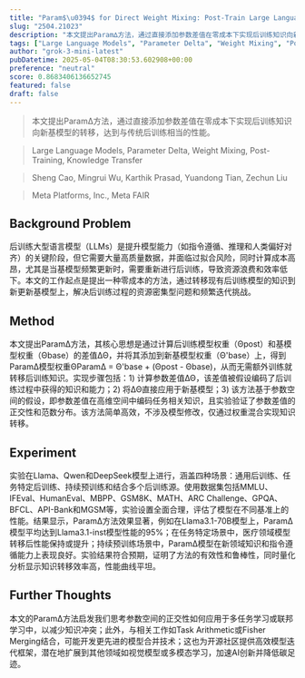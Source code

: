 ```yaml
---
title: "Param$\u0394$ for Direct Weight Mixing: Post-Train Large Language Model at Zero Cost"
slug: "2504.21023"
description: "本文提出Param∆方法，通过直接添加参数差值在零成本下实现后训练知识向新基模型的转移，达到与传统后训练相当的性能。"
tags: ["Large Language Models", "Parameter Delta", "Weight Mixing", "Post-Training", "Knowledge Transfer"]
author: "grok-3-mini-latest"
pubDatetime: 2025-05-04T08:30:53.602908+00:00
preference: "neutral"
score: 0.8683406136652745
featured: false
draft: false
---
```


> 本文提出Param∆方法，通过直接添加参数差值在零成本下实现后训练知识向新基模型的转移，达到与传统后训练相当的性能。

> Large Language Models, Parameter Delta, Weight Mixing, Post-Training, Knowledge Transfer 

> Sheng Cao, Mingrui Wu, Karthik Prasad, Yuandong Tian, Zechun Liu

> Meta Platforms, Inc., Meta FAIR 

## Background Problem

后训练大型语言模型（LLMs）是提升模型能力（如指令遵循、推理和人类偏好对齐）的关键阶段，但它需要大量高质量数据，并面临过拟合风险，同时计算成本高昂，尤其是当基模型频繁更新时，需要重新进行后训练，导致资源浪费和效率低下。本文的工作起点是提出一种零成本的方法，通过转移现有后训练模型的知识到新更新基模型上，解决后训练过程的资源密集型问题和频繁迭代挑战。

## Method

本文提出Param∆方法，其核心思想是通过计算后训练模型权重（Θpost）和基模型权重（Θbase）的差值ΔΘ，并将其添加到新基模型权重（Θ'base）上，得到Param∆模型权重ΘParamΔ = Θ'base + (Θpost - Θbase)，从而无需额外训练就转移后训练知识。实现步骤包括：1) 计算参数差值ΔΘ，该差值被假设编码了后训练过程中获得的知识和能力；2) 将ΔΘ直接应用于新基模型；3) 该方法基于参数空间的假设，即参数差值在高维空间中编码任务相关知识，且实验验证了参数差值的正交性和范数分布。该方法简单高效，不涉及模型修改，仅通过权重混合实现知识转移。

## Experiment

实验在Llama、Qwen和DeepSeek模型上进行，涵盖四种场景：通用后训练、任务特定后训练、持续预训练和结合多个后训练源。使用数据集包括MMLU、IFEval、HumanEval、MBPP、GSM8K、MATH、ARC Challenge、GPQA、BFCL、API-Bank和MGSM等，实验设置全面合理，评估了模型在不同基准上的性能。结果显示，Param∆方法效果显著，例如在Llama3.1-70B模型上，Param∆模型平均达到Llama3.1-inst模型性能的95%；在任务特定场景中，医疗领域模型转移后性能保持或提升；持续预训练场景中，Param∆模型在新领域知识和指令遵循能力上表现良好。实验结果符合预期，证明了方法的有效性和鲁棒性，同时量化分析显示知识转移效率高，性能曲线平坦。

## Further Thoughts 

本文的Param∆方法启发我们思考参数空间的正交性如何应用于多任务学习或联邦学习中，以减少知识冲突；此外，与相关工作如Task Arithmetic或Fisher Merging结合，可能开发更先进的模型合并技术；这也为开源社区提供高效模型迭代框架，潜在地扩展到其他领域如视觉模型或多模态学习，加速AI创新并降低碳足迹。
